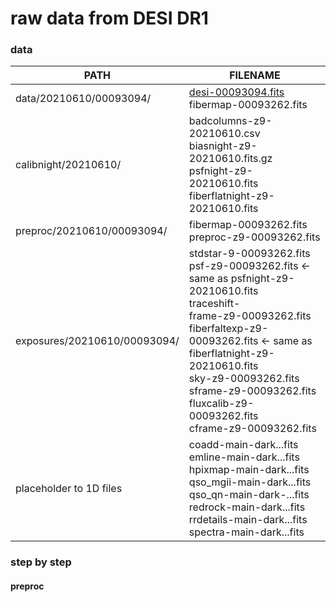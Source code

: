 # raw data from DESI DR1 

### data 

| PATH                     | FILENAME                                                                                |
|--------------------------|-------------------------------------------------------------------------------------------------|
| data/20210610/00093094/  | [desi-00093094.fits](https://cdn.processon.com/67adeacae4b038d705058138?e=1739454682&token=trhI0BY8QfVrIGn9nENop6JAc6l5nZuxhjQ62UfM:nAz3lW1ukr9QiBYDL0DKVAammME=]) <br>fibermap-00093262.fits                                                   |
| calibnight/20210610/      | badcolumns-z9-20210610.csv<br>biasnight-z9-20210610.fits.gz<br>psfnight-z9-20210610.fits<br>fiberflatnight-z9-20210610.fits |  
| preproc/20210610/00093094/    | fibermap-00093262.fits<br>preproc-z9-00093262.fits                                             | 
| exposures/20210610/00093094/  | stdstar-9-00093262.fits<br>psf-z9-00093262.fits <- same as psfnight-z9-20210610.fits <br>traceshift-<br>frame-z9-00093262.fits<br>fiberfaltexp-z9-00093262.fits <- same as fiberflatnight-z9-20210610.fits  <br>sky-z9-00093262.fits<br>sframe-z9-00093262.fits<br>fluxcalib-z9-00093262.fits<br>cframe-z9-00093262.fits | |
| placeholder to 1D files |  coadd-main-dark...fits<br>emline-main-dark...fits<br>hpixmap-main-dark...fits<br>qso_mgii-main-dark...fits<br>qso_qn-main-dark-...fits<br>redrock-main-dark...fits<br>rrdetails-main-dark...fits<br>spectra-main-dark...fits


<!-- blanksky map<br>standard star catalog<br>A table including all the objects can be reached<br>FLUX 2d<br>IVAR 2d<br>MASK 2d<br>READNOSIE 2d<br>FIBERMAP                                                                                                                                                                                                                                                                                                                                                                        | --
<!-- the normalized standard star models fitted to the frame data.<br>PSF (point spread function) files model the mapping of fibers and wavelengths to pixels on spectrograph CCDs.<br>Input PSF with spectral trace coordinates and wavelength calibration adjusted to the current CCD image, used as a starting guess for the PSF shape fit.<br>Frame files contain the raw extracted electrons from DESI data, without any further calibration.<br>fiberflat to use for a specific exposure such that newflux = rawflux/fiberflat.<br>the sky model for a given camera and exposure.<br>fiber-flatfielded and sky-subtracted but not flux calibrated per-camera spectra.<br>flux calibration model for a given camera and exposure.<br>The calibrated spectra for a given camera and exposure.  -->

### step by step 
#### preproc 
#### 
